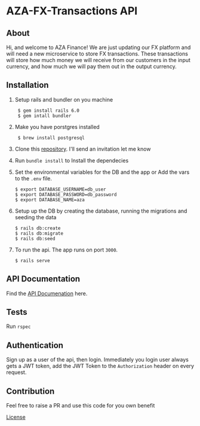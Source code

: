 # AZA-FX-Transactions API

## About

Hi, and welcome to AZA Finance! We are just updating our FX platform and will need a new microservice
to store FX transactions. These transactions will store how much money we will receive from our
customers in the input currency, and how much we will pay them out in the output currency.

## Installation

1. Setup rails  and bundler on you machine

        $ gem install rails 6.0
        $ gem intall bundler

2. Make you have porstgres installed

        $ brew install postgresql

3. Clone this [repository](https://github.com/kenneth-kip/AZA-Fx-Trnasactions). I'll send an invitation let me know

4. Run `bundle install` to Install the dependecies

5. Set the environmental variables for the DB and the app or Add the vars to the `.env` file.
    ```
    $ export DATABASE_USERNAME=db_user
    $ export DATABASE_PASSWORD=db_password
    $ export DATABASE_NAME=aza
    ```
6. Setup up the DB by creating the database, running the migrations and seeding the data
    ```
    $ rails db:create
    $ rails db:migrate
    $ rails db:seed
    ```
7. To run the api. The app runs on port `3000`.
    ```
    $ rails serve
    ```

## API Documentation

Find the [API Documenation](https://documenter.getpostman.com/view/8046984/UyxgK8mX) here.

## Tests

Run `rspec`

## Authentication

Sign up as a user of the api, then login. Immediately you login user always gets a JWT token, add the JWT Token to the `Authorization` header on every request.

## Contribution

Feel free to raise a PR and use this code for you own benefit

[License](https://github.com/kenneth-kip/AZA-Fx-Trnasactions/blob/main/LICENSE)
